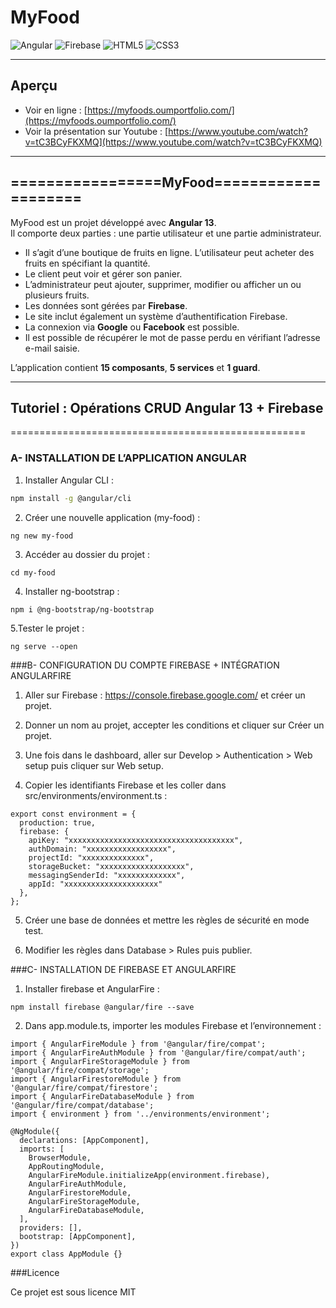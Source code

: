 # MyFood

![Angular](https://img.shields.io/badge/Angular-13-red)
![Firebase](https://img.shields.io/badge/Firebase-Backend-orange)
![HTML5](https://img.shields.io/badge/HTML5-Frontend-blue)
![CSS3](https://img.shields.io/badge/CSS3-Design-green)

---

## Aperçu  

- Voir en ligne : [https://myfoods.oumportfolio.com/](https://myfoods.oumportfolio.com/)  
- Voir la présentation sur Youtube : [https://www.youtube.com/watch?v=tC3BCyFKXMQ](https://www.youtube.com/watch?v=tC3BCyFKXMQ)  

---

## =================MyFood====================

MyFood est un projet développé avec **Angular 13**.  
Il comporte deux parties : une partie utilisateur et une partie administrateur.  

- Il s’agit d’une boutique de fruits en ligne. L’utilisateur peut acheter des fruits en spécifiant la quantité.  
- Le client peut voir et gérer son panier.  
- L’administrateur peut ajouter, supprimer, modifier ou afficher un ou plusieurs fruits.  
- Les données sont gérées par **Firebase**.  
- Le site inclut également un système d’authentification Firebase.  
- La connexion via **Google** ou **Facebook** est possible.  
- Il est possible de récupérer le mot de passe perdu en vérifiant l’adresse e-mail saisie.  

L’application contient **15 composants**, **5 services** et **1 guard**.  

---

## Tutoriel : Opérations CRUD Angular 13 + Firebase
===================================================

### A- INSTALLATION DE L’APPLICATION ANGULAR

1. Installer Angular CLI :  
```bash
npm install -g @angular/cli
```

2. Créer une nouvelle application (my-food) :
```
ng new my-food
```

3. Accéder au dossier du projet :
```
cd my-food
```

4. Installer ng-bootstrap :
```
npm i @ng-bootstrap/ng-bootstrap
```

5.Tester le projet :
```
ng serve --open
```

###B- CONFIGURATION DU COMPTE FIREBASE + INTÉGRATION ANGULARFIRE

1. Aller sur Firebase : https://console.firebase.google.com/
 et créer un projet.

2. Donner un nom au projet, accepter les conditions et cliquer sur Créer un projet.

3. Une fois dans le dashboard, aller sur Develop > Authentication > Web setup puis cliquer sur Web setup.

4. Copier les identifiants Firebase et les coller dans src/environments/environment.ts :
```
export const environment = {
  production: true,
  firebase: {
    apiKey: "xxxxxxxxxxxxxxxxxxxxxxxxxxxxxxxxxxxxx",
    authDomain: "xxxxxxxxxxxxxxxxxx",
    projectId: "xxxxxxxxxxxxxx",
    storageBucket: "xxxxxxxxxxxxxxxxxxx",
    messagingSenderId: "xxxxxxxxxxxxx",
    appId: "xxxxxxxxxxxxxxxxxxxxx"
  },
};
```

5. Créer une base de données et mettre les règles de sécurité en mode test.

6. Modifier les règles dans Database > Rules puis publier.
   

###C- INSTALLATION DE FIREBASE ET ANGULARFIRE

1. Installer firebase et AngularFire :
```
npm install firebase @angular/fire --save
```

2. Dans app.module.ts, importer les modules Firebase et l’environnement :
```
import { AngularFireModule } from '@angular/fire/compat';
import { AngularFireAuthModule } from '@angular/fire/compat/auth';
import { AngularFireStorageModule } from '@angular/fire/compat/storage';
import { AngularFirestoreModule } from '@angular/fire/compat/firestore';
import { AngularFireDatabaseModule } from '@angular/fire/compat/database';
import { environment } from '../environments/environment';

@NgModule({
  declarations: [AppComponent],
  imports: [
    BrowserModule,
    AppRoutingModule,
    AngularFireModule.initializeApp(environment.firebase),
    AngularFireAuthModule,
    AngularFirestoreModule,
    AngularFireStorageModule,
    AngularFireDatabaseModule,
  ],
  providers: [],
  bootstrap: [AppComponent],
})
export class AppModule {}
```

###Licence

Ce projet est sous licence MIT
   
